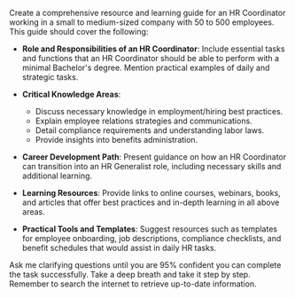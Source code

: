 Create a comprehensive resource and learning guide for an HR Coordinator working in a small to medium-sized company with 50 to 500 employees. This guide should cover the following:

- **Role and Responsibilities of an HR Coordinator**: Include essential tasks and functions that an HR Coordinator should be able to perform with a minimal Bachelor's degree. Mention practical examples of daily and strategic tasks.
  
- **Critical Knowledge Areas**:
  - Discuss necessary knowledge in employment/hiring best practices.
  - Explain employee relations strategies and communications.
  - Detail compliance requirements and understanding labor laws.
  - Provide insights into benefits administration.

- **Career Development Path**: Present guidance on how an HR Coordinator can transition into an HR Generalist role, including necessary skills and additional learning.

- **Learning Resources**: Provide links to online courses, webinars, books, and articles that offer best practices and in-depth learning in all above areas.

- **Practical Tools and Templates**: Suggest resources such as templates for employee onboarding, job descriptions, compliance checklists, and benefit schedules that would assist in daily HR tasks.

Ask me clarifying questions until you are 95% confident you can complete the task successfully. Take a deep breath and take it step by step. Remember to search the internet to retrieve up-to-date information.